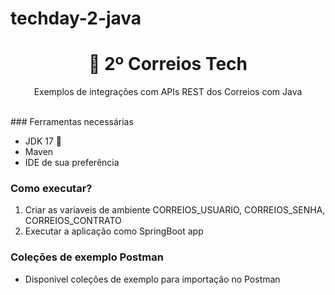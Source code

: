 # techday-2-java
<center>
    <h1 align="center"> 📨 2º Correios Tech</h1>
    <p align="center"> Exemplos de integrações com APIs REST dos Correios com Java</p>
</center>
<br/>
### Ferramentas necessárias

- JDK 17 🚀
- Maven
- IDE de sua preferência

### Como executar?

1. Criar as variaveis de ambiente CORREIOS_USUARIO, CORREIOS_SENHA, CORREIOS_CONTRATO
2. Executar a aplicação como SpringBoot app

### Coleções de exemplo Postman
- Disponivel coleções de exemplo para importação no Postman